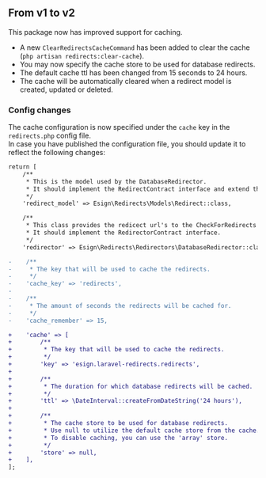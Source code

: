 ## From v1 to v2
This package now has improved support for caching.
- A new `ClearRedirectsCacheCommand` has been added to clear the cache (`php artisan redirects:clear-cache`).
- You may now specify the cache store to be used for database redirects.
- The default cache ttl has been changed from 15 seconds to 24 hours.
- The cache will be automatically cleared when a redirect model is created, updated or deleted.

### Config changes
The cache configuration is now specified under the `cache` key in the `redirects.php` config file.    
In case you have published the configuration file, you should update it to reflect the following changes:

```diff
return [
    /**
     * This is the model used by the DatabaseRedirector.
     * It should implement the RedirectContract interface and extend the Model class.
     */
    'redirect_model' => Esign\Redirects\Models\Redirect::class,

    /**
     * This class provides the redicect url's to the CheckForRedirects middleware.
     * It should implement the RedirectorContract interface.
     */
    'redirector' => Esign\Redirects\Redirectors\DatabaseRedirector::class,

-    /**
-     * The key that will be used to cache the redirects.
-     */
-    'cache_key' => 'redirects',
-
-    /**
-     * The amount of seconds the redirects will be cached for.
-     */
-    'cache_remember' => 15,

+    'cache' => [
+        /**
+         * The key that will be used to cache the redirects.
+         */
+        'key' => 'esign.laravel-redirects.redirects',
+
+        /**
+         * The duration for which database redirects will be cached.
+         */
+        'ttl' => \DateInterval::createFromDateString('24 hours'),
+
+        /**
+         * The cache store to be used for database redirects.
+         * Use null to utilize the default cache store from the cache.php config file.
+         * To disable caching, you can use the 'array' store.
+         */
+        'store' => null,
+    ],
];
```
